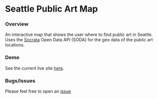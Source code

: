 Seattle Public Art Map
===

### Overview

An interactive map that shows the user where to find public art in Seattle.  Uses the [Socrata](http://socrata.com) Open Data API (SODA) for the geo data of the public art locations.  

### Demo

See the current live site [here](http://ammiranda.github.io/SeattleArtMap/).

### Bugs/Issues

Please feel free to open an [issue](https://github.com/ammiranda/SeattleArtMap/issues)
